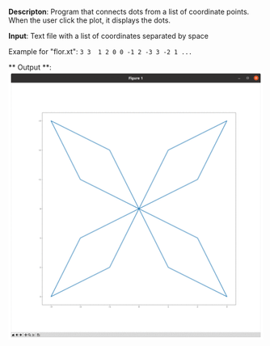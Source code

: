 **Descripton**: Program that connects dots from a list of coordinate points. When the user click the plot, it displays the dots.

**Input**: Text file with a list of coordinates separated by space

Example for "flor.xt":
`
3 3 
1 2
0 0
-1 2
-3 3
-2 1
...
`

** Output **:
![animated-gif](https://github.com/RicardoATB/connect-dots/blob/main/animated-gif.gif)
